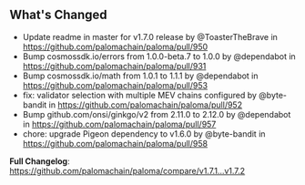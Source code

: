 ## What's Changed
* Update readme in master for v1.7.0 release by @ToasterTheBrave in https://github.com/palomachain/paloma/pull/950
* Bump cosmossdk.io/errors from 1.0.0-beta.7 to 1.0.0 by @dependabot in https://github.com/palomachain/paloma/pull/931
* Bump cosmossdk.io/math from 1.0.1 to 1.1.1 by @dependabot in https://github.com/palomachain/paloma/pull/953
* fix: validator selection with  multiple MEV chains configured by @byte-bandit in https://github.com/palomachain/paloma/pull/952
* Bump github.com/onsi/ginkgo/v2 from 2.11.0 to 2.12.0 by @dependabot in https://github.com/palomachain/paloma/pull/957
* chore: upgrade Pigeon dependency to v1.6.0 by @byte-bandit in https://github.com/palomachain/paloma/pull/958


**Full Changelog**: https://github.com/palomachain/paloma/compare/v1.7.1...v1.7.2
